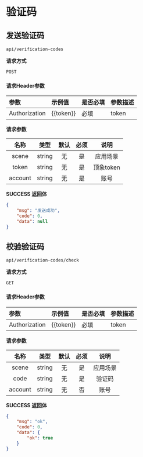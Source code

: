 # 验证码

## 发送验证码

`api/verification-codes`

**请求方式**

`POST`

#### 请求Header参数

| 参数          | 示例值    | 是否必填 | 参数描述 |
| :------------ | :-------- | :------- | :------- |
| Authorization | {{token}} | 必填     | token    |

**请求参数**

|  名称  |  类型  | 默认 | 必须 |         说明         |
| :----: | :----: | :--: | :--: | :------------------: |
|   scene   | string |  无  |  是  |        应用场景    |
|   token   | string |  无  |  是  |        顶象token    |
|   account   | string |  无  |  是  |        账号    |


**SUCCESS 返回体**

```json
{
    "msg": "发送成功",
    "code": 0,
    "data": null
}
```

## 校验验证码

`api/verification-codes/check`

**请求方式**

`GET`

#### 请求Header参数

| 参数          | 示例值    | 是否必填 | 参数描述 |
| :------------ | :-------- | :------- | :------- |
| Authorization | {{token}} | 必填     | token    |

**请求参数**

|  名称  |  类型  | 默认 | 必须 |         说明         |
| :----: | :----: | :--: | :--: | :------------------: |
| scene  |  string   |  无  |  是  |      应用场景       |
| code  |  string   |  无  |   是 |       验证码       |
|   account   | string |  无  |  否  |        账号    |




**SUCCESS 返回体**

```json
{
    "msg": "ok",
    "code": 0,
    "data": {
        "ok": true
    }
}
```
